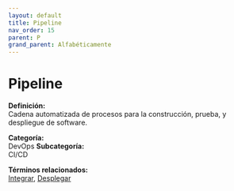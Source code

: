 ```yaml
---
layout: default
title: Pipeline
nav_order: 15
parent: P
grand_parent: Alfabéticamente
---
```


# Pipeline

**Definición:**  
Cadena automatizada de procesos para la construcción, prueba, y despliegue de software.

**Categoría:**  
DevOps 
**Subcategoría:**  
CI/CD

**Términos relacionados:**  
[Integrar](https://maleniski.github.io/diccionario-angl-tec-mx/docs/alfabeticamente/I/integrar.html), [Desplegar](https://maleniski.github.io/diccionario-angl-tec-mx/docs/alfabeticamente/D/desplegar.html)
